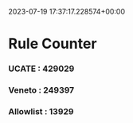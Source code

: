 2023-07-19 17:37:17.228574+00:00
# Rule Counter 
 ### UCATE : 429029

 ### Veneto : 249397

 ### Allowlist : 13929